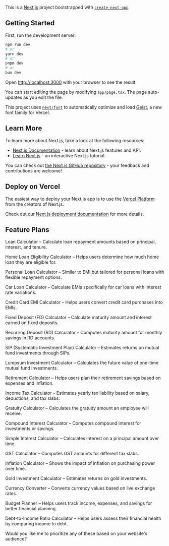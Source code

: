 This is a [Next.js](https://nextjs.org) project bootstrapped with [`create-next-app`](https://nextjs.org/docs/app/api-reference/cli/create-next-app).

## Getting Started

First, run the development server:

```bash
npm run dev
# or
yarn dev
# or
pnpm dev
# or
bun dev
```

Open [http://localhost:3000](http://localhost:3000) with your browser to see the result.

You can start editing the page by modifying `app/page.tsx`. The page auto-updates as you edit the file.

This project uses [`next/font`](https://nextjs.org/docs/app/building-your-application/optimizing/fonts) to automatically optimize and load [Geist](https://vercel.com/font), a new font family for Vercel.

## Learn More

To learn more about Next.js, take a look at the following resources:

- [Next.js Documentation](https://nextjs.org/docs) - learn about Next.js features and API.
- [Learn Next.js](https://nextjs.org/learn) - an interactive Next.js tutorial.

You can check out [the Next.js GitHub repository](https://github.com/vercel/next.js) - your feedback and contributions are welcome!

## Deploy on Vercel

The easiest way to deploy your Next.js app is to use the [Vercel Platform](https://vercel.com/new?utm_medium=default-template&filter=next.js&utm_source=create-next-app&utm_campaign=create-next-app-readme) from the creators of Next.js.

Check out our [Next.js deployment documentation](https://nextjs.org/docs/app/building-your-application/deploying) for more details.


## Feature Plans

Loan Calculator – Calculate loan repayment amounts based on principal, interest, and tenure.

Home Loan Eligibility Calculator – Helps users determine how much home loan they are eligible for.

Personal Loan Calculator – Similar to EMI but tailored for personal loans with flexible repayment options.

Car Loan Calculator – Calculate EMIs specifically for car loans with interest rate variations.

Credit Card EMI Calculator – Helps users convert credit card purchases into EMIs.

Fixed Deposit (FD) Calculator – Calculate maturity amount and interest earned on fixed deposits.

Recurring Deposit (RD) Calculator – Computes maturity amount for monthly savings in RD accounts.

SIP (Systematic Investment Plan) Calculator – Estimates returns on mutual fund investments through SIPs.

Lumpsum Investment Calculator – Calculates the future value of one-time mutual fund investments.

Retirement Calculator – Helps users plan their retirement savings based on expenses and inflation.

Income Tax Calculator – Estimates yearly tax liability based on salary, deductions, and tax slabs.

Gratuity Calculator – Calculates the gratuity amount an employee will receive.

Compound Interest Calculator – Computes compound interest for investments or savings.

Simple Interest Calculator – Calculates interest on a principal amount over time.

GST Calculator – Computes GST amounts for different tax slabs.

Inflation Calculator – Shows the impact of inflation on purchasing power over time.

Gold Investment Calculator – Estimates returns on gold investments.

Currency Converter – Converts currency values based on live exchange rates.

Budget Planner – Helps users track income, expenses, and savings for better financial planning.

Debt-to-Income Ratio Calculator – Helps users assess their financial health by comparing income to debt.

Would you like me to prioritize any of these based on your website's audience?